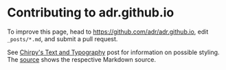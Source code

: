 # Contributing to adr.github.io

To improve this page, head to <https://github.com/adr/adr.github.io>, edit `_posts/*.md`, and submit a pull request.

See [Chirpy's Text and Typography](https://chirpy.cotes.page/posts/text-and-typography/) post for information on possible styling.
The [source](https://github.com/cotes2020/jekyll-theme-chirpy/blob/master/_posts/2019-08-08-text-and-typography.md?plain=1) shows the respective Markdown source.
